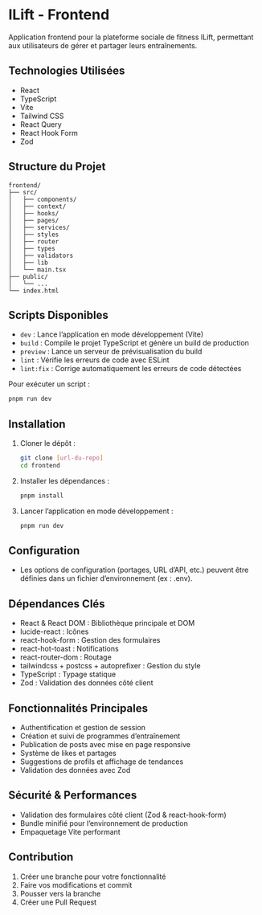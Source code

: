# ILift - Frontend

Application frontend pour la plateforme sociale de fitness ILift, permettant aux utilisateurs de gérer et partager leurs entraînements.

## Technologies Utilisées

- React
- TypeScript
- Vite
- Tailwind CSS
- React Query
- React Hook Form
- Zod

## Structure du Projet

```
frontend/
├── src/
│   ├── components/
│   ├── context/
│   ├── hooks/
│   ├── pages/
│   ├── services/
│   ├── styles
│   ├── router
│   ├── types
│   ├── validators
│   ├── lib
│   └── main.tsx
├── public/
│   └── ...
└── index.html
```

## Scripts Disponibles

- `dev` : Lance l’application en mode développement (Vite)
- `build` : Compile le projet TypeScript et génère un build de production
- `preview` : Lance un serveur de prévisualisation du build
- `lint` : Vérifie les erreurs de code avec ESLint
- `lint:fix` : Corrige automatiquement les erreurs de code détectées

Pour exécuter un script :

```bash
pnpm run dev
```

## Installation

1. Cloner le dépôt :
   ```bash
   git clone [url-du-repo]
   cd frontend
   ```
2. Installer les dépendances :
   ```bash
   pnpm install
   ```
3. Lancer l’application en mode développement :
   ```bash
   pnpm run dev
   ```

## Configuration

- Les options de configuration (portages, URL d’API, etc.) peuvent être définies dans un fichier d’environnement (ex : .env).

## Dépendances Clés

- React & React DOM : Bibliothèque principale et DOM
- lucide-react : Icônes
- react-hook-form : Gestion des formulaires
- react-hot-toast : Notifications
- react-router-dom : Routage
- tailwindcss + postcss + autoprefixer : Gestion du style
- TypeScript : Typage statique
- Zod : Validation des données côté client

## Fonctionnalités Principales

- Authentification et gestion de session
- Création et suivi de programmes d’entraînement
- Publication de posts avec mise en page responsive
- Système de likes et partages
- Suggestions de profils et affichage de tendances
- Validation des données avec Zod

## Sécurité & Performances

- Validation des formulaires côté client (Zod & react-hook-form)
- Bundle minifié pour l’environnement de production
- Empaquetage Vite performant

## Contribution

1. Créer une branche pour votre fonctionnalité
2. Faire vos modifications et commit
3. Pousser vers la branche
4. Créer une Pull Request
